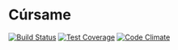 Cúrsame
=====

[![Build Status](https://magnum.travis-ci.com/cursame/cursame-rails.svg?token=nKKTdXh1qtMnfLDQFmtA&branch=master)](https://magnum.travis-ci.com/cursame/cursame-rails)
[![Test Coverage](https://codeclimate.com/repos/551b23b2e30ba036da000bab/badges/3e11c09a85360bf7112c/coverage.svg)](https://codeclimate.com/repos/551b23b2e30ba036da000bab/feed)
[![Code Climate](https://codeclimate.com/repos/551b23b2e30ba036da000bab/badges/3e11c09a85360bf7112c/gpa.svg)](https://codeclimate.com/repos/551b23b2e30ba036da000bab/feed)
